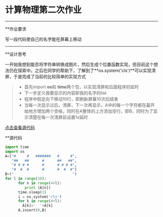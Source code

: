 # 计算物理第二次作业

------


**作业要求

写一段代码使自己的名字能在屏幕上移动

------

**设计思考

一开始我想到能否将字符串转换成图片，然后生成个位置函数实现，但目前这个想法仍在探索中。之后在同学的帮助下，了解到了**os.system('cls')**可以实现清屏，于是完成了当前的比较简单的实现方式
> * 首先import **os**和 **time**两个包，以实现清屏和后面程序的延时
> * 下一步定义我要显示的内容即我的名字的list
> * 程序中假定向下移动10行，即刷新屏幕10次后结束
> * 当每一次显示过后，清屏，下一次再显示，A中的每一个字符都在最开始地方增加两个空格，同时在A整体的上方添加空行，即B，同时为了显示清楚在每一次清屏前设置1s延时

[点击查看源代码](https://github.com/WHUMTM/computationalphysics_N2015301110096/blob/master/Exercise_02/Exercise_02%20code.py)

**源代码

```python
import time
import os
A=["#     #   #######   #     #",
   "##   ##      #      ##   ##",
   "# # # #      #      # # # #",
   "#  #  #      #      #  #  #"]
B=("                           ")
for l in range(10):
      for n in range(4+l):
         print (A[n])
      time.sleep(1)
      i = os.system('cls')
      for k in range(4+l):
        A[k]='  '+A[k]
      A.insert(0,B)
```
